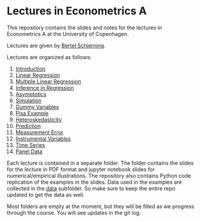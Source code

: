 # Lectures in Econometrics A
This repository contains the slides and notes for the lectures in Econometrics A at the University of Copenhagen. 

Lectures are given by [Bertel Schjerning](https://www.econ.ku.dk/ansatte/vip/?pure=da/persons/180168).

Lectures are organized as follows:

1. [Introduction](01_intro)
2. [Linear Regression](02_slr)
3. [Multiple Linear Regression](03_mlr)
4. [Inference in Regression](04_inference)
5. [Asymptotics](05_asymptotics)
6. [Simulation](06_simulation)
7. [Dummy Variables](07_dummyvars)
8. [Pisa Example](08_pisa)
9. [Heteroskedasticity](09_heteroscedasticity)
10. [Prediction](10_prediction)
11. [Measurement Error](11_measurement_error)
12. [Instrumental Variables](12_iv)
13. [Time Series](13_timeseries)
14. [Panel Data](14_paneldata)

Each lecture is contained in a separate folder. The folder contains the slides for the lecture in PDF format and jupyter notebook slides for numerical/empirical illustrations. The repository also contains Python code replication of the examples in the slides. Data used in the examples are collected in the [data](data) subfolder. So make sure to keep the entire repo updated to get the data as well.

Most folders are empty at the moment, but they will be filled as we progress through the course. You will see updates in the git log. 



